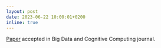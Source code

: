```yaml
---
layout: post
date: 2023-06-22 10:00:01+0200
inline: true
---
```


[Paper](https://giuliorossetti.github.io/assets/pdf/papers/psyarxiv23.pdf) accepted in Big Data and Cognitive Computing journal.